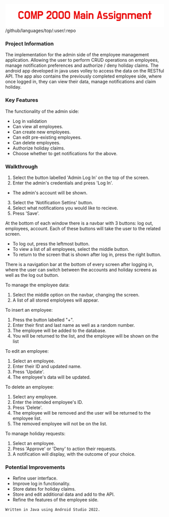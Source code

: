 ![COMP 2000 Main Assignment](githublogo.png)
/github/languages/top/:user/:repo
### Project Information
The implementation for the admin side of the employee management application. 
Allowing the user to perform CRUD operations on employees, manage notification preferences and authorize / deny holiday claims.
The android app developed in java uses volley to access the data on the RESTful API.
The app also contains the previously completed employee side, where once logged in, they can view their data, manage notifications and claim holiday.
### Key Features
The functionality of the admin side:
- Log in validation
- Can view all employees.
- Can create new employees.
- Can edit pre-existing employees.
- Can delete employees.
- Authorize holiday claims.
- Choose whether to get notifications for the above.

### Walkthrough

1. Select the button labelled 'Admin Log In' on the top of the screen.
2. Enter the admin's credentials and press 'Log In'.
- The admin's account will be shown.
3. Select the 'Notification Settins' button.
4. Select what notifications you would like to recieve.
5. Press 'Save'.

At the bottom of each window there is a navbar with 3 buttons: log out, employees, account. Each of these buttons will take the user to the related screen.
  - To log out, press the leftmost button.
  - To view a list of all employees, select the middle button.
  - To return to the screen that is shown after log in, press the right button.

 There is a navigation bar at the bottom of every screen after logging in, where the user can switch between the accounts and holiday screens as well as the log out button.

To manage the employee data:
1. Select the middle option on the navbar, changing the screen.
2. A list of all stored emplolyees will appear.

To insert an employee:
1. Press the button labelled "+".
2. Enter their first and last name as well as a random number.
3. The employee will be added to the database.
4. You will be returned to the list, and the employee will be shown on the list

To edit an employee:
1. Select an employee.
2. Enter their ID and updated name.
3. Press 'Update'.
4. The employee's data will be updated.

To delete an employee:
1. Select any employee.
2. Enter the intended employee's ID.
3. Press 'Delete'.
4. The employee will be removed and the user will be returned to the employee list.
5. The removed employee will not be on the list.

To manage holiday requests:
1. Select an employee.
2. Press 'Approve' or 'Deny' to action their requests.
3. A notification will display, with the outcome of your choice.



### Potential Improvements
- Refine user interface.
- Improve log in functionality.
- Store dates for holiday claims.
- Store and edit additional data and add to the API.
- Refine the features of the employee side.

```
Written in Java using Android Studio 2022.
```
